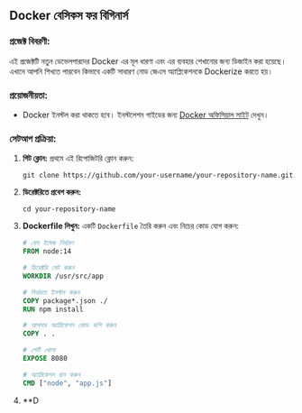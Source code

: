 ## Docker বেসিকস ফর বিগিনার্স

### প্রজেক্ট বিবরণী:
এই প্রজেক্টটি নতুন ডেভেলপারদের Docker এর মূল ধারণা এবং এর ব্যবহার শেখানোর জন্য ডিজাইন করা হয়েছে। এখানে আপনি শিখতে পারবেন কিভাবে একটি সাধারণ নোড জেএস অ্যাপ্লিকেশনকে Dockerize করতে হয়।

### প্রয়োজনীয়তা:
- Docker ইনস্টল করা থাকতে হবে। ইনস্টলেশন গাইডের জন্য [Docker অফিসিয়াল সাইট](https://www.docker.com/get-started) দেখুন।

### সেটআপ প্রক্রিয়া:
1. **গিট ক্লোন:**
   প্রথমে এই রিপোজিটরি ক্লোন করুন:
   ```
   git clone https://github.com/your-username/your-repository-name.git
   ```
2. **ডিরেক্টরিতে প্রবেশ করুন:**
   ```
   cd your-repository-name
   ```
3. **Dockerfile লিখুন:**
   একটি `Dockerfile` তৈরি করুন এবং নিচের কোড যোগ করুন:
   ```Dockerfile
   # বেস ইমেজ নির্ধারণ
   FROM node:14
   
   # ডিরেক্টরি সেট করুন
   WORKDIR /usr/src/app
   
   # নির্ভরতা ইনস্টল করুন
   COPY package*.json ./
   RUN npm install
   
   # আপনার অ্যাপ্লিকেশন কোড কপি করুন
   COPY . .
   
   # পোর্ট খোলা
   EXPOSE 8080
   
   # অ্যাপ্লিকেশন রান করুন
   CMD ["node", "app.js"]
   ```
4. **D
